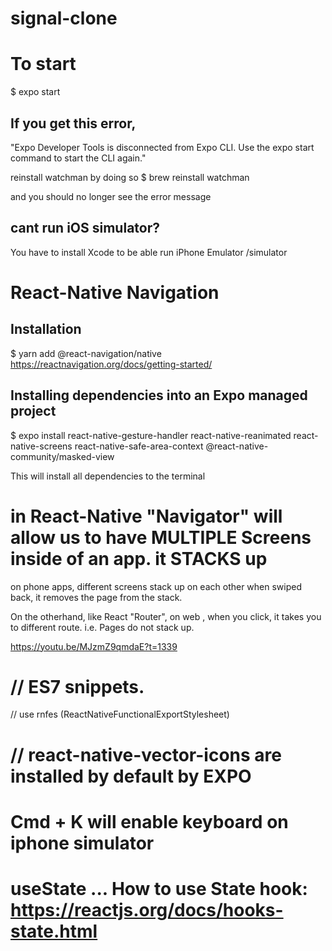 # signal-clone

# To start

$ expo start

## If you get this error,

"Expo Developer Tools is disconnected from Expo CLI. Use the expo start command to start the CLI again."

reinstall watchman by doing so
$ brew reinstall watchman

and you should no longer see the error message

## cant run iOS simulator?

You have to install Xcode to be able run iPhone Emulator /simulator

# React-Native Navigation

## Installation

$ yarn add @react-navigation/native
https://reactnavigation.org/docs/getting-started/

## Installing dependencies into an Expo managed project

$ expo install react-native-gesture-handler react-native-reanimated react-native-screens react-native-safe-area-context @react-native-community/masked-view

This will install all dependencies to the terminal

# in React-Native "Navigator" will allow us to have MULTIPLE Screens inside of an app. it STACKS up

on phone apps, different screens stack up on each other
when swiped back, it removes the page from the stack.

On the otherhand, like React "Router", on web , when you click, it takes you to different route. i.e. Pages do not stack up.

https://youtu.be/MJzmZ9qmdaE?t=1339

# // ES7 snippets.

// use rnfes (ReactNativeFunctionalExportStylesheet)

# // react-native-vector-icons are installed by default by EXPO

# Cmd + K will enable keyboard on iphone simulator

# useState ... How to use State hook: https://reactjs.org/docs/hooks-state.html
